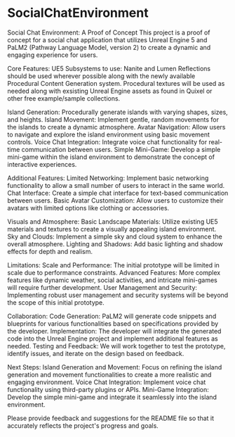 # SocialChatEnvironment


Social Chat Environment: A Proof of Concept
This project is a proof of concept for a social chat application that utilizes Unreal Engine 5 and PaLM2 (Pathway Language Model, version 2) to create a dynamic and engaging experience for users.

Core Features:
UE5 Subsystems to use:	Nanite and Lumen Reflections should be used wherever possible along with the newly available Procedural Content Generation system. Procedural textures will be used as needed along with exsisting Unreal Engine assets as found in Quixel or other free example/sample collections.

Island Generation: Procedurally generate islands with varying shapes, sizes, and heights.
Island Movement: Implement gentle, random movements for the islands to create a dynamic atmosphere.
Avatar Navigation: Allow users to navigate and explore the island environment using basic movement controls.
Voice Chat Integration: Integrate voice chat functionality for real-time communication between users.
Simple Mini-Game: Develop a simple mini-game within the island environment to demonstrate the concept of interactive experiences.


Additional Features:
	Limited Networking: Implement basic networking functionality to allow a small number of users to interact in the same world.
    Chat Interface: Create a simple chat interface for text-based communication between users.
    Basic Avatar Customization: Allow users to customize their avatars with limited options like clothing or accessories.

Visuals and Atmosphere:
    Basic Landscape Materials: Utilize existing UE5 materials and textures to create a visually appealing island environment.
    Sky and Clouds: Implement a simple sky and cloud system to enhance the overall atmosphere.
    Lighting and Shadows: Add basic lighting and shadow effects for depth and realism.

Limitations:
    Scale and Performance: The initial prototype will be limited in scale due to performance constraints.
    Advanced Features: More complex features like dynamic weather, social activities, and intricate mini-games will require further development.
    User Management and Security: Implementing robust user management and security systems will be beyond the scope of this initial prototype.

Collaboration:
    Code Generation: PaLM2 will generate code snippets and blueprints for various functionalities based on specifications provided by the developer.
    Implementation: The developer will integrate the generated code into the Unreal Engine project and implement additional features as needed.
    Testing and Feedback: We will work together to test the prototype, identify issues, and iterate on the design based on feedback.

Next Steps:
    Island Generation and Movement: Focus on refining the island generation and movement functionalities to create a more realistic and engaging environment.
    Voice Chat Integration: Implement voice chat functionality using third-party plugins or APIs.
    Mini-Game Integration: Develop the simple mini-game and integrate it seamlessly into the island environment.


Please provide feedback and suggestions for the README file so that it accurately reflects the project's progress and goals.
